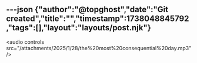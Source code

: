 ---json
{"author":"@topghost","date":"Git created","title":"","timestamp":1738048845792,"tags":[],"layout":"layouts/post.njk"}
---

&#x3C;audio controls src=&#x22;/attachments/2025/1/28/the%20most%20consequential%20day.mp3&#x22;/&#x3E;
